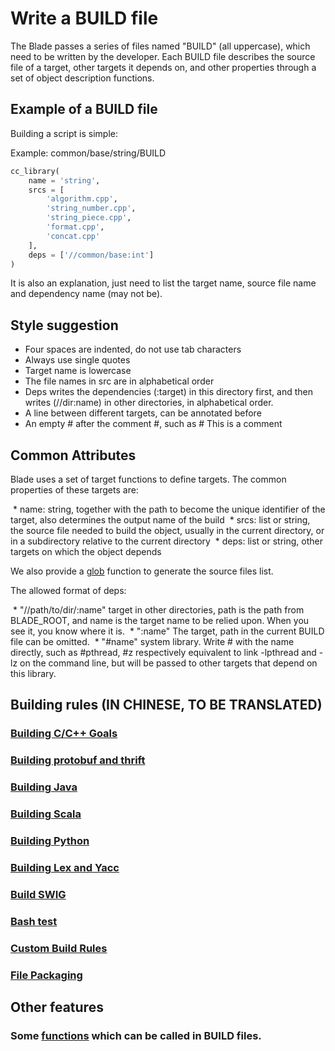 # Write a BUILD file

The Blade passes a series of files named "BUILD" (all uppercase), which need to be written by the developer. Each BUILD file describes the source file of a target, other targets it depends on, and other properties through a set of object description functions.

## Example of a BUILD file

Building a script is simple:

Example: common/base/string/BUILD
```python
cc_library(
    name = 'string',
    srcs = [
        'algorithm.cpp',
        'string_number.cpp',
        'string_piece.cpp',
        'format.cpp',
        'concat.cpp'
    ],
    deps = ['//common/base:int']
)
```
It is also an explanation, just need to list the target name, source file name and dependency name (may not be).

## Style suggestion
* Four spaces are indented, do not use tab characters
* Always use single quotes
* Target name is lowercase
* The file names in src are in alphabetical order
* Deps writes the dependencies (:target) in this directory first, and then writes (//dir:name) in other directories, in alphabetical order.
* A line between different targets, can be annotated before
* An empty # after the comment #, such as # This is a comment

## Common Attributes
Blade uses a set of target functions to define targets. The common properties of these targets are:

 * name: string, together with the path to become the unique identifier of the target, also determines the output name of the build
 * srcs: list or string, the source file needed to build the object, usually in the current directory, or in a subdirectory relative to the current directory
 * deps: list or string, other targets on which the object depends

We also provide a [glob](functions.md#glob) function to generate the source files list.

The allowed format of deps:

 * "//path/to/dir/:name" target in other directories, path is the path from BLADE_ROOT, and name is the target name to be relied upon. When you see it, you know where it is.
 * ":name" The target, path in the current BUILD file can be omitted.
 * "#name" system library. Write # with the name directly, such as #pthread, #z respectively equivalent to link -lpthread and -lz on the command line, but will be passed to other targets that depend on this library.

## Building rules (IN CHINESE, TO BE TRANSLATED)

### [Building C/C++ Goals](build_rules/cc.md)
### [Building protobuf and thrift](build_rules/idl.md)
### [Building Java](build_rules/java.md)
### [Building Scala](build_rules/scala.md)
### [Building Python](build_rules/python.md)
### [Building Lex and Yacc](build_rules/lexyacc.md)
### [Build SWIG](build_rules/swig.md)
### [Bash test](build_rules/shell.md)
### [Custom Build Rules](build_rules/gen_rule.md)
### [File Packaging](build_rules/package.md)

## Other features

### Some [functions](functions.md) which can be called in BUILD files.
